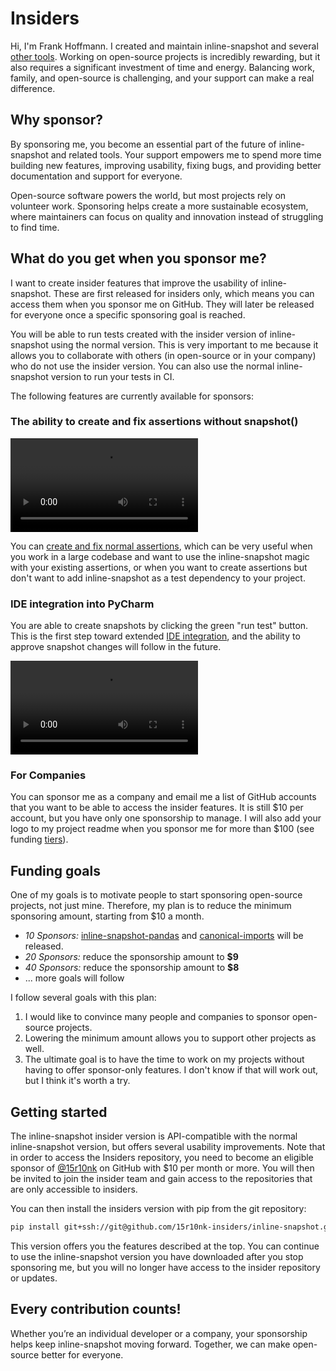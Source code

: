 # Insiders

Hi, I'm Frank Hoffmann. I created and maintain inline-snapshot and several [other tools](https://github.com/15r10nk).
Working on open-source projects is incredibly rewarding, but it also requires a significant investment of time and energy. Balancing work, family, and open-source is challenging, and your support can make a real difference.

## Why sponsor?
By sponsoring me, you become an essential part of the future of inline-snapshot and related tools. Your support empowers me to spend more time building new features, improving usability, fixing bugs, and providing better documentation and support for everyone.

Open-source software powers the world, but most projects rely on volunteer work. Sponsoring helps create a more sustainable ecosystem, where maintainers can focus on quality and innovation instead of struggling to find time.

## What do you get when you sponsor me?

I want to create insider features that improve the usability of inline-snapshot.
These are first released for insiders only, which means you can access them when you sponsor me on GitHub.
They will later be released for everyone once a specific sponsoring goal is reached.

You will be able to run tests created with the insider version of inline-snapshot using the normal version. This is very important to me because it allows you to collaborate with others (in open-source or in your company) who do not use the insider version.
You can also use the normal inline-snapshot version to run your tests in CI.

The following features are currently available for sponsors:

### The ability to create and fix assertions without snapshot()

<video controls>
<source src="../assets/create_fix.mp4" type="video/mp4">
</video>

You can [create and fix normal assertions](fix_assert.md), which can be very useful when you work in a large codebase and want to use the inline-snapshot magic with your existing assertions, or when you want to create assertions but don't want to add inline-snapshot as a test dependency to your project.

### IDE integration into PyCharm

You are able to create snapshots by clicking the green "run test" button.
This is the first step toward extended [IDE integration](pycharm.md), and the ability to approve snapshot changes will follow in the future.

<video controls>
<source src="../assets/pycharm_run.mp4" type="video/mp4">
</video>

### For Companies

You can sponsor me as a company and email me a list of GitHub accounts that you want to be able to access the insider features.
It is still $10 per account, but you have only one sponsorship to manage.
I will also add your logo to my project readme when you sponsor me for more than $100 (see funding [tiers](https://github.com/sponsors/15r10nk)).

## Funding goals

One of my goals is to motivate people to start sponsoring open-source projects, not just mine.
Therefore, my plan is to reduce the minimum sponsoring amount, starting from $10 a month.

* *10 Sponsors:* [inline-snapshot-pandas](https://github.com/15r10nk/inline-snapshot-pandas) and [canonical-imports](https://github.com/15r10nk/canonical-imports) will be released.
* *20 Sponsors:* reduce the sponsorship amount to **$9**
* *40 Sponsors:* reduce the sponsorship amount to **$8**
* ... more goals will follow

I follow several goals with this plan:

1. I would like to convince many people and companies to sponsor open-source projects.
2. Lowering the minimum amount allows you to support other projects as well.
3. The ultimate goal is to have the time to work on my projects without having to offer sponsor-only features. I don't know if that will work out, but I think it's worth a try.

## Getting started

The inline-snapshot insider version is API-compatible with the normal inline-snapshot version, but offers several usability improvements.
Note that in order to access the Insiders repository, you need to become an eligible sponsor of [@15r10nk](https://github.com/sponsors/15r10nk) on GitHub with $10 per month or more.
You will then be invited to join the insider team and gain access to the repositories that are only accessible to insiders.

You can then install the insiders version with pip from the git repository:

``` bash
pip install git+ssh://git@github.com/15r10nk-insiders/inline-snapshot.git
```

This version offers you the features described at the top.
You can continue to use the inline-snapshot version you have downloaded after you stop sponsoring me, but you will no longer have access to the insider repository or updates.

## Every contribution counts!
Whether you’re an individual developer or a company, your sponsorship helps keep inline-snapshot moving forward. Together, we can make open-source better for everyone.
